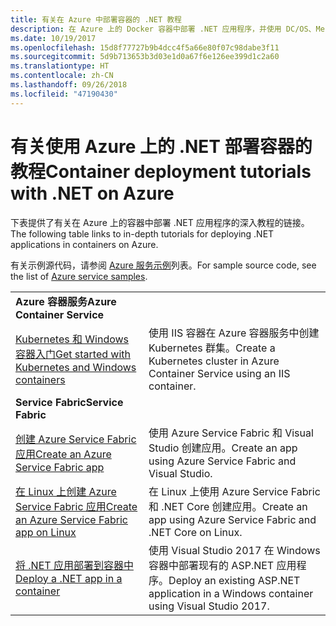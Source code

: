 ```yaml
---
title: 有关在 Azure 中部署容器的 .NET 教程
description: 在 Azure 上的 Docker 容器中部署 .NET 应用程序，并使用 DC/OS、Mesos 或 Kubernetes 对其进行缩放。
ms.date: 10/19/2017
ms.openlocfilehash: 15d8f77727b9b4dcc4f5a66e80f07c98dabe3f11
ms.sourcegitcommit: 5d9b713653b3d03e1d0a67f6e126ee399d1c2a60
ms.translationtype: HT
ms.contentlocale: zh-CN
ms.lasthandoff: 09/26/2018
ms.locfileid: "47190430"
---
```

# <a name="container-deployment-tutorials-with-net-on-azure"></a><span data-ttu-id="46506-103">有关使用 Azure 上的 .NET 部署容器的教程</span><span class="sxs-lookup"><span data-stu-id="46506-103">Container deployment tutorials with .NET on Azure</span></span>

<span data-ttu-id="46506-104">下表提供了有关在 Azure 上的容器中部署 .NET 应用程序的深入教程的链接。</span><span class="sxs-lookup"><span data-stu-id="46506-104">The following table links to in-depth tutorials for deploying .NET applications in containers on Azure.</span></span>

<span data-ttu-id="46506-105">有关示例源代码，请参阅 [Azure 服务示例](https://azure.microsoft.com/resources/samples/?platform=dotnet)列表。</span><span class="sxs-lookup"><span data-stu-id="46506-105">For sample source code, see the list of [Azure service samples](https://azure.microsoft.com/resources/samples/?platform=dotnet).</span></span>

| | |
|---|---|
| <span data-ttu-id="46506-106">**Azure 容器服务**</span><span class="sxs-lookup"><span data-stu-id="46506-106">**Azure Container Service**</span></span> ||
| <span data-ttu-id="46506-107">[Kubernetes 和 Windows 容器入门][1]</span><span class="sxs-lookup"><span data-stu-id="46506-107">[Get started with Kubernetes and Windows containers][1]</span></span> | <span data-ttu-id="46506-108">使用 IIS 容器在 Azure 容器服务中创建 Kubernetes 群集。</span><span class="sxs-lookup"><span data-stu-id="46506-108">Create a Kubernetes cluster in Azure Container Service using an IIS container.</span></span>
|<span data-ttu-id="46506-109">**Service Fabric**</span><span class="sxs-lookup"><span data-stu-id="46506-109">**Service Fabric**</span></span>| |
| <span data-ttu-id="46506-110">[创建 Azure Service Fabric 应用][2]</span><span class="sxs-lookup"><span data-stu-id="46506-110">[Create an Azure Service Fabric app][2]</span></span> | <span data-ttu-id="46506-111">使用 Azure Service Fabric 和 Visual Studio 创建应用。</span><span class="sxs-lookup"><span data-stu-id="46506-111">Create an app using Azure Service Fabric and Visual Studio.</span></span> | 
| <span data-ttu-id="46506-112">[在 Linux 上创建 Azure Service Fabric 应用][3]</span><span class="sxs-lookup"><span data-stu-id="46506-112">[Create an Azure Service Fabric app on Linux][3]</span></span> | <span data-ttu-id="46506-113">在 Linux 上使用 Azure Service Fabric 和 .NET Core 创建应用。</span><span class="sxs-lookup"><span data-stu-id="46506-113">Create an  app using Azure Service Fabric and .NET Core on Linux.</span></span> | 
| <span data-ttu-id="46506-114">[将 .NET 应用部署到容器中][4]</span><span class="sxs-lookup"><span data-stu-id="46506-114">[Deploy a .NET app in a container][4]</span></span> | <span data-ttu-id="46506-115">使用 Visual Studio 2017 在 Windows 容器中部署现有的 ASP.NET 应用程序。</span><span class="sxs-lookup"><span data-stu-id="46506-115">Deploy an existing ASP.NET application in a Windows container using Visual Studio 2017.</span></span>  |

[1]: /azure/container-service/container-service-kubernetes-windows-walkthrough
[2]: /azure/service-fabric/service-fabric-create-your-first-application-in-visual-studio
[3]: /azure/service-fabric/service-fabric-get-started-containers
[4]: /azure/service-fabric/service-fabric-host-app-in-a-container
